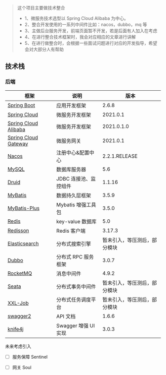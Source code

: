 > 这个项目主要做技术整合
>
> * 1、微服务技术选型以 Spring Cloud Alibaba 为中心。
> * 2、整合开发使用的一系列中间件比如：nacos，dubbo，mq 等
> * 3、主做后台服务开发，前端页面暂不开发，若是后面有人加入在考虑
> * 4、在进行整合技术框架时，我会对应相应的文章进行讲解
> * 5、在进行做整合时，会根据一些面试问题进行对应的开发指导，希望会对大部分人有帮助

## 技术栈

### 后端

| 框架                                                         | 说明        | 版本             |
| ------------------------------------------------------------ | ----------- |----------------|
| [Spring Boot](https://spring.io/projects/spring-boot)        | 应用开发框架    | 2.6.8          |
| [Spring Cloud](https://spring.io/projects/spring-cloud)      | 微服务开发框架   | 2021.0.1       |
| [Spring Cloud Alibaba](https://spring.io/projects/spring-cloud-alibaba#learn) | 微服务开发框架   | 2021.0.1.0     |
| [Spring Cloud Gateway](https://spring.io/projects/spring-cloud) | 微服务网关 | 2021.0.1 |
| [Nacos](https://nacos.io/zh-cn/docs/quick-start.html)        | 注册中心&配置中心 | 2.2.1.RELEASE  |
| [MySQL](https://www.mysql.com/cn/)                           | 数据库服务器    | 5.6            |
| [Druid](https://github.com/alibaba/druid)                    | JDBC 连接池、监控组件 | 1.1.16         |
| [MyBatis](http://www.mybatis.org/mybatis-3/zh/index.html)    | 数据持久层框架   | 3.5.9          |
| [MyBatis-Plus](https://mp.baomidou.com/)                     | Mybatis 增强工具包 | 3.5.0          |
| [Redis](https://redis.io/)                                   | key-value 数据库 | 5.0 |
| [Redisson](https://github.com/redisson/redisson)             | Redis 客户端 | 3.17.3 |
| [Elasticsearch](https://www.elastic.co/cn/)                  | 分布式搜索引擎   | 暂未引入，等压测后，部分模块 |
| [Dubbo](http://dubbo.apache.org/)                            | 分布式 RPC 服务框架 | 3.0.7          |
| [RocketMQ](http://dubbo.apache.org/)                         | 消息中间件     | 4.9.2          |
| [Seata](https://github.com/seata/seata)                      | 分布式事务中间件  | 暂未引入，等压测后，部分模块 |
| [XXL-Job](http://www.xuxueli.com/xxl-job/)                   | 分布式任务调度平台 | 暂未引入，等压测后，部分模块 |
| [swagger2](https://github.com/springfox/springfox/tree/master/springfox-swagger2) | API 文档    | 1.6.6          |
| [knife4j](https://gitee.com/xiaoym/knife4j.git) | Swagger 增强 UI 实现 | 3.0.3          |

未来考虑引入

- [ ] 服务保障 Sentinel
- [ ] 网关 Soul

